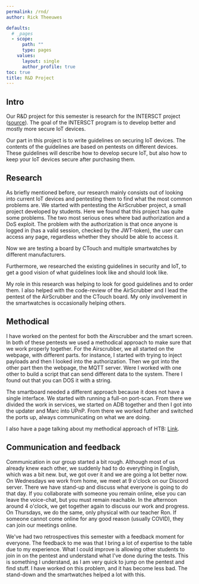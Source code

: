 ```yaml
---
permalink: /rnd/
author: Rick Theeuwes

defaults:
  # _pages
  - scope:
      path: ""
      type: pages
    values:
      layout: single
      author_profile: true
toc: true
title: R&D Project
---
```


## Intro

Our R&D project for this semester is research for the INTERSCT project ([source](https://www.nwo.nl/en/research-and-results/research-projects/i/00/33700.html)). The goal of the INTERSCT program is to develop better and mostly more secure IoT devices.

Our part in this project is to write guidelines on securing IoT devices. The contents of the guidelines are based on pentests on different devices. These guidelines will describe how to develop secure IoT, but also how to keep your IoT devices secure after purchasing them.

## Research

As briefly mentioned before, our research mainly consists out of looking into current IoT devices and pentesting them to find what the most common problems are. We started with pentesting the AirScrubber project, a small project developed by students. Here we found that this project has quite some problems. The two most serious ones where bad authorization and a DoS exploit. The problem with the authorization is that once anyone is logged in (has a valid session, checked by the JWT-token), the user can access any page, regardless whether they should be able to access it.

Now we are testing a board by CTouch and multiple smartwatches by different manufacturers.

Furthermore, we researched the existing guidelines in security and IoT, to get a good vision of what guidelines  look like and should look like.

My role in this research was helping to look for good guidelines and to order them. I also helped with the code-review of the AirScrubber and I lead the pentest of the AirScrubber and the CTouch board. My only involvement in the smartwatches is occasionally helping others.

## Methodical

I have worked on the pentest for both the Airscrubber and the smart screen. In both of these pentests we used a methodical approach to make sure that we work properly together. For the Airscrubber, we all started on the webpage, with different parts. for instance, I started with trying to inject payloads and then I looked into the authorization. Then we got into the other part then the webpage, the MQTT server. Were I worked with one other to build a script that can send different data to the system. There I found out that you can DOS it with a string.

The smartboard needed a different approach because it does not have a single interface. We started with running a full-on port-scan. From there we divided the work in services, we started on ADB together and then I got into the updater and Marc into UPnP. From there we worked futher and switched the ports up, always communicating on what we are doing.

I also have a page talking about my methodical approach of HTB: [Link](https://raw.githubusercontent.com/Riqky/riqky.github.io/portfolio/htb_method).

## Communication and feedback

Communication in our group started a bit rough. Although most of us already knew each other, we suddenly had to do everything in English, which was a bit new. but, we got over it and we are going a lot better now. On Wednesdays we work from home, we meet at 9 o'clock on our Discord server. There we have stand-up and discuss what everyone is going to do that day. If you collaborate with someone you remain online, else you can leave the voice-chat, but you must remain reachable. In the afternoon around 4 o'clock, we get together again to discuss our work and progress. On Thursdays, we do the same, only physical with our teacher Ron. If someone cannot come online for any good reason (usually COVID), they can join our meetings online.

We've had two retrospectives this semester with a feedback moment for everyone. The feedback to me was that I bring a lot of expertise to the table due to my experience. What I could improve is allowing other students to join in on the pentest and understand what I've done during the tests. This is something I understand, as I am very quick to jump on the pentest and find stuff. I have worked on this problem, and it has become less bad. The stand-down and the smartwatches helped a lot with this.

